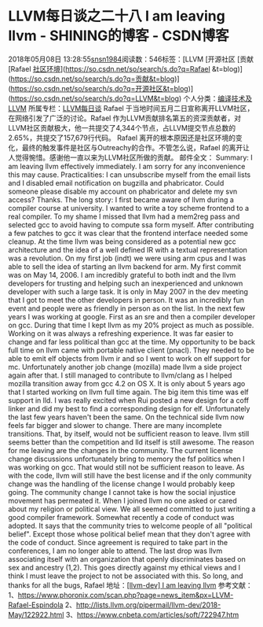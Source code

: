 # LLVM每日谈之二十八 I am leaving llvm - SHINING的博客 - CSDN博客
2018年05月08日 13:28:55[snsn1984](https://me.csdn.net/snsn1984)阅读数：546标签：[LLVM																[开源社区																[贡献																[Rafael 																[社区环境](https://so.csdn.net/so/search/s.do?q=社区环境&t=blog)](https://so.csdn.net/so/search/s.do?q=Rafael &t=blog)](https://so.csdn.net/so/search/s.do?q=贡献&t=blog)](https://so.csdn.net/so/search/s.do?q=开源社区&t=blog)](https://so.csdn.net/so/search/s.do?q=LLVM&t=blog)
个人分类：[编译技术及LLVM](https://blog.csdn.net/snsn1984/article/category/1249418)
所属专栏：[LLVM每日谈](https://blog.csdn.net/column/details/llvm-study.html)
Rafael 于当地时间五月二日宣称离开LLVM社区，在网络引发了广泛的讨论。Rafael 作为LLVM贡献排名第五的资深贡献者，对LLVM社区贡献极大，他一共提交了4,344个节点，占LLVM提交节点总数的2.65%，共提交了157,679行代码。
Rafael 离开的根本原因还是社区环境的变化，最终的触发事件是社区与Outreachy的合作。不管怎么说，Rafael 的离开让人觉得惋惜。感谢他一直以来为LLVM社区所做的贡献。
邮件全文：
Summary:
I am leaving llvm effectively immediately. I am sorry for any
inconvenience this may cause.
Practicalities:
I can unsubscribe myself from the email lists and I disabled email
notification on bugzilla and phabricator. Could someone please disable
my account on phabricator and delete my svn access? Thanks.
The long story:
I first became aware of llvm during a compiler course at university. I
wanted to write a toy scheme frontend to a real compiler. To my shame
I missed that llvm had a mem2reg pass and selected gcc to avoid having
to compute ssa form myself.
After contributing a few patches to gcc it was clear that the frontend
interface needed some cleanup. At the time llvm was being considered
as a potential new gcc architecture and the idea of a well defined IR
with a textual representation was a revolution.
On my first job (indt) we were using arm cpus and I was able to sell
the idea of starting an llvm backend for arm. My first commit was on
May 14, 2006. I am incredibly grateful to both indt and the llvm
developers for trusting and helping such an inexperienced and unknown
developer with such a large task.
It is only in May 2007 in the dev meeting that I got to meet the other
developers in person. It was an incredibly fun event and people were
as friendly in person as on the list.
In the next few years I was working at google. First as an sre and
then a compiler developer on gcc. During that time I kept llvm as my
20% project as much as possible. Working on it was always a refreshing
experience. It was far easier to change and far less political than gcc
at the time.
My opportunity to be back full time on llvm came with portable native
client (pnacl). They needed to be able to emit elf objects from llvm ir
and so I went to work on elf support for mc.
Unfortunately another job change (mozilla) made llvm a side project
again after that. I still managed to contribute to llvm/clang as I
helped mozilla transition away from gcc 4.2 on OS X.
It is only about 5 years ago that I started working on llvm full time
again. The big item this time was elf support in lld. I was really
excited when Rui posted a new design for a coff linker and did my best
to find a corresponding design for elf.
Unfortunately the last few years haven't been the same. On the
technical side llvm now feels far bigger and slower to change. There
are many incomplete transitions. That, by itself, would not be
sufficient reason to leave. llvm still seems better than the
competition and lld itself is still awesome.
The reason for me leaving are the changes in the community. The
current license change discussions unfortunately bring to memory the
fsf politics when I was working on gcc. That would still not be
sufficient reason to leave. As with the code, llvm will still have the
best license and if the only community change was the handling of the
license change I would probably keep going.
The community change I cannot take is how the social injustice
movement has permeated it. When I joined llvm no one asked or cared
about my religion or political view. We all seemed committed to just
writing a good compiler framework.
Somewhat recently a code of conduct was adopted. It says that the
community tries to welcome people of all "political belief". Except
those whose political belief mean that they don't agree with the code
of conduct. Since agreement is required to take part in the
conferences, I am no longer able to attend.
The last drop was llvm associating itself with an organization that
openly discriminates based on sex and ancestry (1,2). This goes
directly against my ethical views and I think I must leave the project
to not be associated with this.
So long, and thanks for all the bugs,
Rafael
地址：[[llvm-dev] I am leaving llvm](https://link.zhihu.com/?target=http%3A//lists.llvm.org/pipermail/llvm-dev/2018-May/122922.html)
参考文献：
1、https://www.phoronix.com/scan.php?page=news_item&px=LLVM-Rafael-Espindola
2、http://lists.llvm.org/pipermail/llvm-dev/2018-May/122922.html
3、https://www.cnbeta.com/articles/soft/722947.htm
